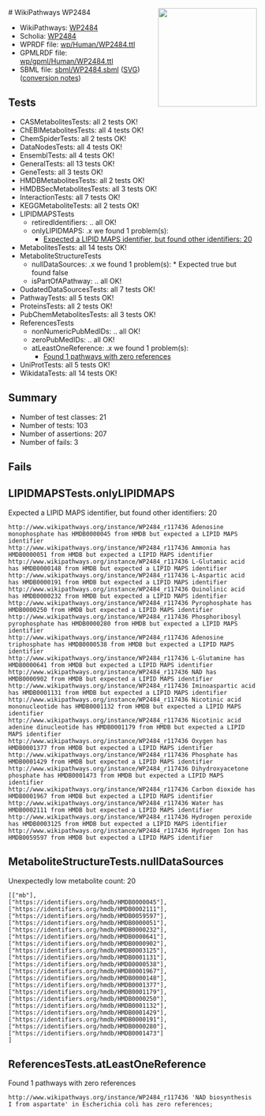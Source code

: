 <img style="float: right; width: 200px" src="../logo.png" />
# WikiPathways WP2484

* WikiPathways: [WP2484](https://identifiers.org/wikipathways:WP2484)
* Scholia: [WP2484](https://scholia.toolforge.org/wikipathways/WP2484)
* WPRDF file: [wp/Human/WP2484.ttl](../wp/Human/WP2484.ttl)
* GPMLRDF file: [wp/gpml/Human/WP2484.ttl](../wp/gpml/Human/WP2484.ttl)
* SBML file: [sbml/WP2484.sbml](../sbml/WP2484.sbml) ([SVG](../sbml/WP2484.svg)) ([conversion notes](../sbml/WP2484.txt))

## Tests
* CASMetabolitesTests: all 2 tests OK!
* ChEBIMetabolitesTests: all 4 tests OK!
* ChemSpiderTests: all 2 tests OK!
* DataNodesTests: all 4 tests OK!
* EnsemblTests: all 4 tests OK!
* GeneralTests: all 13 tests OK!
* GeneTests: all 3 tests OK!
* HMDBMetabolitesTests: all 2 tests OK!
* HMDBSecMetabolitesTests: all 3 tests OK!
* InteractionTests: all 7 tests OK!
* KEGGMetaboliteTests: all 2 tests OK!
* LIPIDMAPSTests
    * retiredIdentifiers: .. all OK!
    * onlyLIPIDMAPS: .x we found 1 problem(s):
        * [Expected a LIPID MAPS identifier, but found other identifiers: 20](#d0bfb697)
* MetabolitesTests: all 14 tests OK!
* MetaboliteStructureTests
    * nullDataSources: .x we found 1 problem(s):
            * Expected true but found false
    * isPartOfAPathway: .. all OK!
* OudatedDataSourcesTests: all 7 tests OK!
* PathwayTests: all 5 tests OK!
* ProteinsTests: all 2 tests OK!
* PubChemMetabolitesTests: all 3 tests OK!
* ReferencesTests
    * nonNumericPubMedIDs: .. all OK!
    * zeroPubMedIDs: .. all OK!
    * atLeastOneReference: .x we found 1 problem(s):
        * [Found 1 pathways with zero references](#35eb778e)
* UniProtTests: all 5 tests OK!
* WikidataTests: all 14 tests OK!


## Summary

* Number of test classes: 21
* Number of tests: 103
* Number of assertions: 207
* Number of fails: 3

## Fails

<a name="d0bfb697" />

## LIPIDMAPSTests.onlyLIPIDMAPS

Expected a LIPID MAPS identifier, but found other identifiers: 20
```
http://www.wikipathways.org/instance/WP2484_r117436 Adenosine monophosphate has HMDB0000045 from HMDB but expected a LIPID MAPS identifier
http://www.wikipathways.org/instance/WP2484_r117436 Ammonia has HMDB0000051 from HMDB but expected a LIPID MAPS identifier
http://www.wikipathways.org/instance/WP2484_r117436 L-Glutamic acid has HMDB0000148 from HMDB but expected a LIPID MAPS identifier
http://www.wikipathways.org/instance/WP2484_r117436 L-Aspartic acid has HMDB0000191 from HMDB but expected a LIPID MAPS identifier
http://www.wikipathways.org/instance/WP2484_r117436 Quinolinic acid has HMDB0000232 from HMDB but expected a LIPID MAPS identifier
http://www.wikipathways.org/instance/WP2484_r117436 Pyrophosphate has HMDB0000250 from HMDB but expected a LIPID MAPS identifier
http://www.wikipathways.org/instance/WP2484_r117436 Phosphoribosyl pyrophosphate has HMDB0000280 from HMDB but expected a LIPID MAPS identifier
http://www.wikipathways.org/instance/WP2484_r117436 Adenosine triphosphate has HMDB0000538 from HMDB but expected a LIPID MAPS identifier
http://www.wikipathways.org/instance/WP2484_r117436 L-Glutamine has HMDB0000641 from HMDB but expected a LIPID MAPS identifier
http://www.wikipathways.org/instance/WP2484_r117436 NAD has HMDB0000902 from HMDB but expected a LIPID MAPS identifier
http://www.wikipathways.org/instance/WP2484_r117436 Iminoaspartic acid has HMDB0001131 from HMDB but expected a LIPID MAPS identifier
http://www.wikipathways.org/instance/WP2484_r117436 Nicotinic acid mononucleotide has HMDB0001132 from HMDB but expected a LIPID MAPS identifier
http://www.wikipathways.org/instance/WP2484_r117436 Nicotinic acid adenine dinucleotide has HMDB0001179 from HMDB but expected a LIPID MAPS identifier
http://www.wikipathways.org/instance/WP2484_r117436 Oxygen has HMDB0001377 from HMDB but expected a LIPID MAPS identifier
http://www.wikipathways.org/instance/WP2484_r117436 Phosphate has HMDB0001429 from HMDB but expected a LIPID MAPS identifier
http://www.wikipathways.org/instance/WP2484_r117436 Dihydroxyacetone phosphate has HMDB0001473 from HMDB but expected a LIPID MAPS identifier
http://www.wikipathways.org/instance/WP2484_r117436 Carbon dioxide has HMDB0001967 from HMDB but expected a LIPID MAPS identifier
http://www.wikipathways.org/instance/WP2484_r117436 Water has HMDB0002111 from HMDB but expected a LIPID MAPS identifier
http://www.wikipathways.org/instance/WP2484_r117436 Hydrogen peroxide has HMDB0003125 from HMDB but expected a LIPID MAPS identifier
http://www.wikipathways.org/instance/WP2484_r117436 Hydrogen Ion has HMDB0059597 from HMDB but expected a LIPID MAPS identifier
```

<a name="919041a8" />

## MetaboliteStructureTests.nullDataSources

Unexpectedly low metabolite count: 20
```
[["mb"],
["https://identifiers.org/hmdb/HMDB0000045"],
["https://identifiers.org/hmdb/HMDB0002111"],
["https://identifiers.org/hmdb/HMDB0059597"],
["https://identifiers.org/hmdb/HMDB0000051"],
["https://identifiers.org/hmdb/HMDB0000232"],
["https://identifiers.org/hmdb/HMDB0000641"],
["https://identifiers.org/hmdb/HMDB0000902"],
["https://identifiers.org/hmdb/HMDB0003125"],
["https://identifiers.org/hmdb/HMDB0001131"],
["https://identifiers.org/hmdb/HMDB0000538"],
["https://identifiers.org/hmdb/HMDB0001967"],
["https://identifiers.org/hmdb/HMDB0000148"],
["https://identifiers.org/hmdb/HMDB0001377"],
["https://identifiers.org/hmdb/HMDB0001179"],
["https://identifiers.org/hmdb/HMDB0000250"],
["https://identifiers.org/hmdb/HMDB0001132"],
["https://identifiers.org/hmdb/HMDB0001429"],
["https://identifiers.org/hmdb/HMDB0000191"],
["https://identifiers.org/hmdb/HMDB0000280"],
["https://identifiers.org/hmdb/HMDB0001473"]
]
```

<a name="35eb778e" />

## ReferencesTests.atLeastOneReference

Found 1 pathways with zero references
```
http://www.wikipathways.org/instance/WP2484_r117436 'NAD biosynthesis I from aspartate' in Escherichia coli has zero references; 
```

